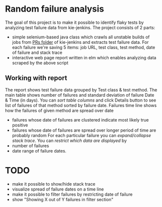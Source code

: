 # Random failure analysis

The goal of this project is to make it possible to identify flaky tests by analyzing test failure data from kie-jenkins.
The project consists of 2 parts:
- simple selenium-based java class which crawls all unstable builds of jobs from [PRs folder](https://kie-jenkins.rhev-ci-vms.eng.rdu2.redhat.com/view/PRs/) of kie-jenkins and extracts test failure data. For each failure we're saving 5 items: job URL, test class, test method, date of failure and stack trace
- interactive web page report written in elm which enables analyzing data scraped by the above script


## Working with report

The report shows test failure data grouped by Test class & test method.
The main table shows number of failures and standard deviation of failure Date & Time (in days).
You can *sort table columns* and click Details button to see list of failures of that method sorted by failure date.
Failures time line shows how the failures of given method are spread over date
  - failures whose date of failures are clustered indicate most likely true positive
  - failures whose date of failures are spread over longer period of time are probably random
For each particular failure you can *expand/collapse stack trace*.
You can *restrict which data are displayed* by
  - number of failures
  - date range of failure dates.


# TODO
- make it possible to show/hide stack trace
- visualize spread of failure dates on a time line
- make it possible to filter failures by restricting date of failure
- show "Showing X out of Y failures in filter section"

